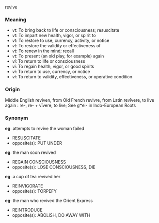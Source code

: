 revive
### Meaning
+ _vt_: To bring back to life or consciousness; resuscitate
+ _vt_: To impart new health, vigor, or spirit to
+ _vt_: To restore to use, currency, activity, or notice
+ _vt_: To restore the validity or effectiveness of
+ _vt_: To renew in the mind; recall
+ _vt_: To present (an old play, for example) again
+ _vi_: To return to life or consciousness
+ _vi_: To regain health, vigor, or good spirits
+ _vi_: To return to use, currency, or notice
+ _vi_: To return to validity, effectiveness, or operative condition

### Origin

Middle English reviven, from Old French revivre, from Latin revīvere, to live again : re-, re- + vīvere, to live; See gʷei- in Indo-European Roots

### Synonym

__eg__: attempts to revive the woman failed

+ RESUSCITATE
+ opposite(s): PUT UNDER

__eg__: the man soon revived

+ REGAIN CONSCIOUSNESS
+ opposite(s): LOSE CONSCIOUSNESS, DIE

__eg__: a cup of tea revived her

+ REINVIGORATE
+ opposite(s): TORPEFY

__eg__: the man who revived the Orient Express

+ REINTRODUCE
+ opposite(s): ABOLISH, DO AWAY WITH


